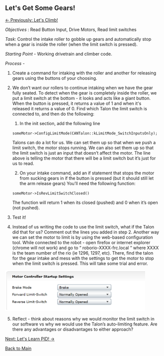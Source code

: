 ## Let's Get Some Gears!
[<- Previously: Let's Climb!](LLClimb.md)

*Objectives* : Read Button Input, Drive Motors, Read limit switches

*Task*: Control the intake roller to gobble up gears and automatically stop when a gear is inside the roller (when the limit switch is pressed).

*Starting Point* - Working drivetrain and climber code.

*Process* -

1. Create a command for intaking with the roller and another for releasing gears using the buttons of your choosing.


2. We don’t want our rollers to continue intaking when we have the gear fully seated. To detect when the gear is completely inside the roller, we put a limit switch at the bottom - it looks and acts like a giant button. When the button is pressed, it returns a value of 1 and when it's released it returns a value of 0. Find which Talon the limit switch is connected to, and then do the following:

    1. In the init section, add the following line

    ```` someMotor->ConfigLimitMode(CANTalon::kLimitMode_SwitchInputsOnly); ````

    Talons can do a lot for us. We can set them up so that when we push a limit switch, the motor stops running. We can also set them up  so that the limit switch is just an input that doesn’t affect the motor. The line above is telling the motor that there will be a limit switch but it’s just for us to read.
    
     2. On your intake command, add an if statement that stops the motor from sucking gears in if the button is pressed (but it should still let the arm release gears) You’ll need the following function:

    ```` someMotor->IsRevLimitSwitchClosed() ````

    The function will return 1 when its closed (pushed) and 0 when it’s open (not pushed). 


3. Test it! 


4. Instead of us writing the code to use the limit switch, what if the Talon did that for us? Comment out the lines you added in step 2. Another way we can set the motor to limit is by using the web-based configuration tool. While connected to the robot - open firefox or internet explorer (chrome will not work) and go to “ roborio-XXXX-frc.local “ where XXXX is the team number of the rio (ie 1296, 1297, etc). There, find the talon for the gear intake and mess with the settings to get the motor to stop when the limit switch is pressed. This will take some trial and error.

![IMAGE](/Images/talonlimit.PNG)

5. Reflect - think about reasons why we would monitor the limit switch in our software vs why we would use the Talon’s auto-limiting feature. Are there any advantages or disadvantages to either approach? 

[Next: Let's Learn PID! ->](LLpid.md)

[Back to Main](../../README.md)
